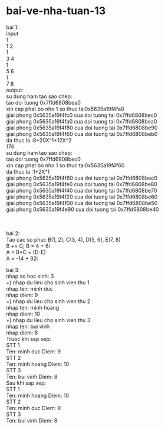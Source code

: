 # bai-ve-nha-tuan-13
bai 1:</br>
input</br>
1</br>
1 2</br>
1</br>
3 4</br>
1</br>
5 6</br>
1</br>
7 8</br>
output: </br>
su dung ham tao sao chep: </br>
tao doi tuong 0x7ffd6808bea0</br>
xin cap phat bo nho 1 so thuc tai0x5635a19f4fa0</br>
giai phong 0x5635a19f4fc0 cua doi tuong tai 0x7ffd6808bec0</br>
giai phong 0x5635a19f4fa0 cua doi tuong tai 0x7ffd6808bea0</br>
giai phong 0x5635a19f4f80 cua doi tuong tai 0x7ffd6808be90</br>
giai phong 0x5635a19f4f60 cua doi tuong tai 0x7ffd6808beb0</br>
da thuc la :8+20X^1+12X^2</br>
176</br>
su dung ham tao sao chep: </br>
tao doi tuong 0x7ffd6808bec0</br>
xin cap phat bo nho 1 so thuc tai0x5635a19f4f60</br>
da thuc la :1+2X^1</br>
giai phong 0x5635a19f4f60 cua doi tuong tai 0x7ffd6808bec0</br>
giai phong 0x5635a19f4fe0 cua doi tuong tai 0x7ffd6808be80</br>
giai phong 0x5635a19f4f40 cua doi tuong tai 0x7ffd6808be70</br>
giai phong 0x5635a19f4f20 cua doi tuong tai 0x7ffd6808be60</br>
giai phong 0x5635a19f4f00 cua doi tuong tai 0x7ffd6808be50</br>
giai phong 0x5635a19f4e90 cua doi tuong tai 0x7ffd6808be40</br></br>
</br>

bai 2:</br>
Tao cac so phuc B(1, 2), C(3, 4), D(5, 6), E(7, 8) </br>
B += C; B = 4 + 6i </br>
A =  B*C + (D-E) </br>
A = -14 + 32i </br>


bai 3:</br>
nhap so hoc sinh: 3</br>
+) nhap du lieu cho sinh vien thu 1</br>
nhap ten: minh duc</br>
nhap diem: 9</br>
+) nhap du lieu cho sinh vien thu 2</br>
nhap ten: minh hoang</br>
nhap diem: 10</br>
+) nhap du lieu cho sinh vien thu 3</br>
nhap ten: bui vinh</br>
nhap diem: 8</br>
Truoc khi sap xep: </br>
STT 1</br>
Ten: minh duc   Diem: 9</br>
STT 2</br>
Ten: minh hoang Diem: 10</br>
STT 3</br>
Ten: bui vinh   Diem: 8</br>
Sau khi sap xep:</br>
STT 1</br>
Ten: minh hoang Diem: 10</br>
STT 2</br>
Ten: minh duc   Diem: 9</br>
STT 3</br>
Ten: bui vinh   Diem: 8</br>
